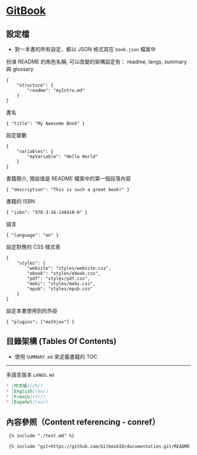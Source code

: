 # [GitBook](https://wastemobile.gitbooks.io/gitbook-chinese/content/index.html)

## 設定檔
* 對一本書的所有設定，都以 JSON 格式寫在 `book.json` 檔案中

扮演 README 的角色名稱, 可以改變的架構設定有： readme, langs, summary 與 glossary
```
{
    "structure": {
        "readme": "myIntro.md"
    }
}
```



書名
```
{ "title": "My Awesome Book" }
```

設定變數
```
{
    "variables": {
        "myVariable": "Hello World"
    }
}
```


書籍簡介, 預設值是 README 檔案中的第一個段落內容
```
{ "description": "This is such a great book!" }
```

書籍的 ISBN
```
{ "isbn": "978-3-16-148410-0" }
```

語言
```
{ "language": "en" }
```

設定對應的 CSS 樣式表
```
{
    "styles": {
        "website": "styles/website.css",
        "ebook": "styles/ebook.css",
        "pdf": "styles/pdf.css",
        "mobi": "styles/mobi.css",
        "epub": "styles/epub.css"
    }
}
```

設定本書使用到的外掛
```
{ "plugins": ["mathjax"] }
```

## 目錄架構 (Tables Of Contents)
* 使用 `SUMMARY.md` 來定義書籍的 TOC

---
多語言版本 `LANGS.md`
```md
* [中文版](ch/)
* [English](en/)
* [French](fr/)
* [Español](es/)
```

## 內容參照（Content referencing - conref）
```md
 {% include "./test.md" %}

 {% include "git+https://github.com/GitbookIO/documentation.git/README.md#0.0.1" %}
 ```
